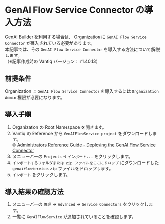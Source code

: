 # GenAI Flow Service Connector の導入方法

GenAI Builder を利用する場合は、 Organization に `GenAI Flow Service Connector` が導入されている必要があります。  
本記事では、その `GenAI Flow Service Connector` を導入する方法について解説します。  
（※記事作成時の Vantiq バージョン： r1.40.13）

## 前提条件

Organization に `GenAI Flow Service Connector` を導入するには `Organization Admin` 権限が必要になります。

## 導入手順

1. Organization の Root Namespace を開きます。
1. Vantiq の Reference から `GenAIFlowService project` をダウンロードします。  
   :globe_with_meridians: [Administrators Reference Guide - Deploying the GenAI Flow Service Connector](https://dev.vantiq.com/docs/system/namespaces/#deploying-the-genai-flow-service-connector)
1. メニューバーの `Projects` → `インポート...` をクリックします。
1. `インポートするフォルダまたは zip ファイルをここにドロップ` にダウンロードした `genAIFlowService.zip` ファイルをドロップします。
1. `インポート` をクリックします。

## 導入結果の確認方法

1. メニューバーの `管理` → `Advanced` → `Service Connectors` をクリックします。
1. 一覧に `GenAIFlowService` が追加されていることを確認します。
